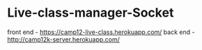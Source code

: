 # Live-class-manager-Socket


front end - https://camp12-live-class.herokuapp.com/
back end - http://camp12k-server.herokuapp.com/
